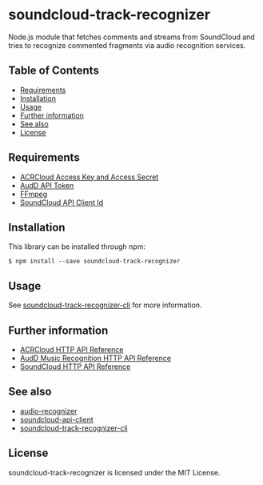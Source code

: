 # soundcloud-track-recognizer

Node.js module that fetches comments and streams from SoundCloud and tries to recognize commented fragments via audio recognition services.

## Table of Contents

- [Requirements](#requirements)
- [Installation](#installation)
- [Usage](#usage)
- [Further information](#further-information)
- [See also](#see-also)
- [License](#license)

## Requirements

- [ACRCloud Access Key and Access Secret](https://www.acrcloud.com/)
- [AudD API Token](https://audd.io)
- [FFmpeg](https://www.ffmpeg.org)
- [SoundCloud API Client Id](https://developers.soundcloud.com)

## Installation

This library can be installed through npm:

```
$ npm install --save soundcloud-track-recognizer
```

## Usage

See [soundcloud-track-recognizer-cli](https://github.com/iammordaty/soundcloud-track-recognizer-cli) for more information.

## Further information

- [ACRCloud HTTP API Reference](https://www.acrcloud.com/docs/acrcloud/audio-fingerprinting-api)
- [AudD Music Recognition HTTP API Reference](https://docs.audd.io)
- [SoundCloud HTTP API Reference](https://developers.soundcloud.com/docs/api/reference)

## See also

- [audio-recognizer](https://github.com/iammordaty/audio-recognizer)
- [soundcloud-api-client](https://github.com/iammordaty/soundcloud-api-client)
- [soundcloud-track-recognizer-cli](https://github.com/iammordaty/soundcloud-track-recognizer-cli)

## License

soundcloud-track-recognizer is licensed under the MIT License.
